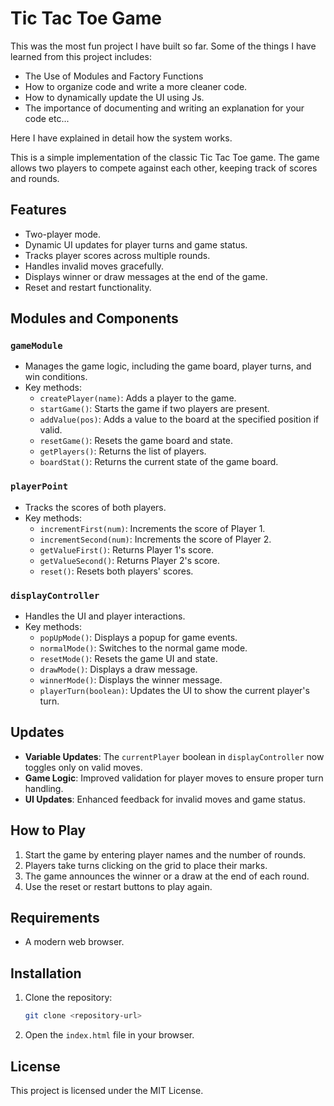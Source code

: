 # Tic Tac Toe Game

This was the most fun project I have built so far. Some of the things I have learned from this project includes:

- The Use of Modules and Factory Functions
- How to organize code and write a more cleaner code.
- How to dynamically update the UI using Js.
- The importance of documenting and writing an explanation for your code etc...

Here I have explained in detail how the system works.

This is a simple implementation of the classic Tic Tac Toe game. The game allows two players to compete against each other, keeping track of scores and rounds.

## Features

- Two-player mode.
- Dynamic UI updates for player turns and game status.
- Tracks player scores across multiple rounds.
- Handles invalid moves gracefully.
- Displays winner or draw messages at the end of the game.
- Reset and restart functionality.

## Modules and Components

### `gameModule`
- Manages the game logic, including the game board, player turns, and win conditions.
- Key methods:
  - `createPlayer(name)`: Adds a player to the game.
  - `startGame()`: Starts the game if two players are present.
  - `addValue(pos)`: Adds a value to the board at the specified position if valid.
  - `resetGame()`: Resets the game board and state.
  - `getPlayers()`: Returns the list of players.
  - `boardStat()`: Returns the current state of the game board.

### `playerPoint`
- Tracks the scores of both players.
- Key methods:
  - `incrementFirst(num)`: Increments the score of Player 1.
  - `incrementSecond(num)`: Increments the score of Player 2.
  - `getValueFirst()`: Returns Player 1's score.
  - `getValueSecond()`: Returns Player 2's score.
  - `reset()`: Resets both players' scores.

### `displayController`
- Handles the UI and player interactions.
- Key methods:
  - `popUpMode()`: Displays a popup for game events.
  - `normalMode()`: Switches to the normal game mode.
  - `resetMode()`: Resets the game UI and state.
  - `drawMode()`: Displays a draw message.
  - `winnerMode()`: Displays the winner message.
  - `playerTurn(boolean)`: Updates the UI to show the current player's turn.

## Updates

- **Variable Updates**: The `currentPlayer` boolean in `displayController` now toggles only on valid moves.
- **Game Logic**: Improved validation for player moves to ensure proper turn handling.
- **UI Updates**: Enhanced feedback for invalid moves and game status.

## How to Play

1. Start the game by entering player names and the number of rounds.
2. Players take turns clicking on the grid to place their marks.
3. The game announces the winner or a draw at the end of each round.
4. Use the reset or restart buttons to play again.

## Requirements

- A modern web browser.

## Installation

1. Clone the repository:
   ```bash
   git clone <repository-url>
   ```
2. Open the `index.html` file in your browser.

## License

This project is licensed under the MIT License.